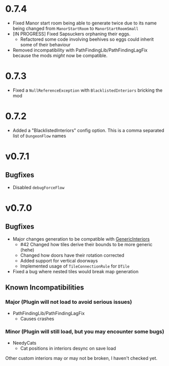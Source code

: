 # 0.7.4
 - Fixed Manor start room being able to generate twice due to its name being changed from `ManorStartRoom` to `ManorStartRoomSmall`
 - \[IN PROGRESS\] Fixed Sapsuckers orphaning their eggs. 
   - Refactored some code involving beehives so eggs could inherit some of their behaviour
 - Removed incompatibility with PathFindingLib/PathFindingLagFix because the mods *might* now be compatible. 

# 0.7.3
 - Fixed a `NullReferenceException` with `BlacklistedInteriors` bricking the mod

# 0.7.2
 - Added a "BlacklistedInteriors" config option. This is a comma separated list of `DungeonFlow` names 

# v0.7.1

## Bugfixes
 - Disabled `debugForceFlow`

# v0.7.0

## Bugfixes
 - Major changes generation to be compatible with [GenericInteriors](https://thunderstore.io/c/lethal-company/p/Generic_GMD/Generic_Interiors/)
   - #42 Changed how tiles derive their bounds to be more generic (hehe)
   - Changed how doors have their rotation corrected
   - Added support for vertical doorways
   - Implemented usage of `TileConnectionRule` for `DTile`
 - Fixed a bug where nested tiles would break map generation

## Known Incompatibilities
### Major (Plugin will not load to avoid serious issues)
 - PathFindingLib/PathFindingLagFix
   - Causes crashes
### Minor (Plugin will still load, but you may encounter some bugs)
 - NeedyCats
   - Cat positions in interiors desync on save load

Other custom interiors may or may not be broken, I haven't checked yet. 